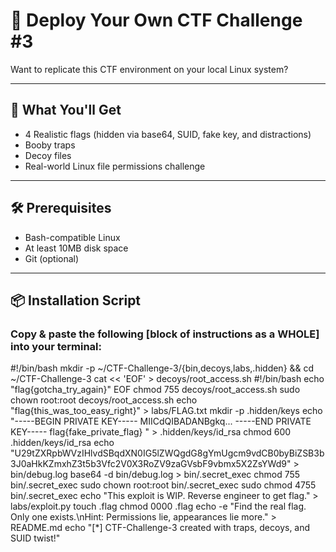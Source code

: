 # 🧠 Deploy Your Own CTF Challenge #3

Want to replicate this CTF environment on your local Linux system?

---

## 🚀 What You'll Get

- 4 Realistic flags (hidden via base64, SUID, fake key, and distractions)
- Booby traps
- Decoy files
- Real-world Linux file permissions challenge

---

## 🛠️ Prerequisites

- Bash-compatible Linux
- At least 10MB disk space
- Git (optional)

---

## 📦 Installation Script

### Copy & paste the following [block of instructions as a WHOLE] into your terminal:


#!/bin/bash
mkdir -p ~/CTF-Challenge-3/{bin,decoys,labs,.hidden} && cd ~/CTF-Challenge-3
cat << 'EOF' > decoys/root_access.sh
#!/bin/bash
echo "flag{gotcha_try_again}"
EOF
chmod 755 decoys/root_access.sh
sudo chown root:root decoys/root_access.sh
echo "flag{this_was_too_easy_right}" > labs/FLAG.txt
mkdir -p .hidden/keys
echo "-----BEGIN PRIVATE KEY-----
MIICdQIBADANBgkq...
-----END PRIVATE KEY-----
flag{fake_private_flag}
" > .hidden/keys/id_rsa
chmod 600 .hidden/keys/id_rsa
echo "U29tZXRpbWVzIHlvdSBqdXN0IG5lZWQgdG8gYmUgcm9vdCB0byBiZSB3b3J0aHkKZmxhZ3t5b3Vfc2V0X3RoZV9zaGVsbF9vbmx5X2ZsYWd9" > bin/debug.log
base64 -d bin/debug.log > bin/.secret_exec
chmod 755 bin/.secret_exec
sudo chown root:root bin/.secret_exec
sudo chmod 4755 bin/.secret_exec
echo "This exploit is WIP. Reverse engineer to get flag." > labs/exploit.py
touch .flag
chmod 0000 .flag
echo -e "Find the real flag. Only one exists.\nHint: Permissions lie, appearances lie more." > README.md
echo "[*] CTF-Challenge-3 created with traps, decoys, and SUID twist!"
